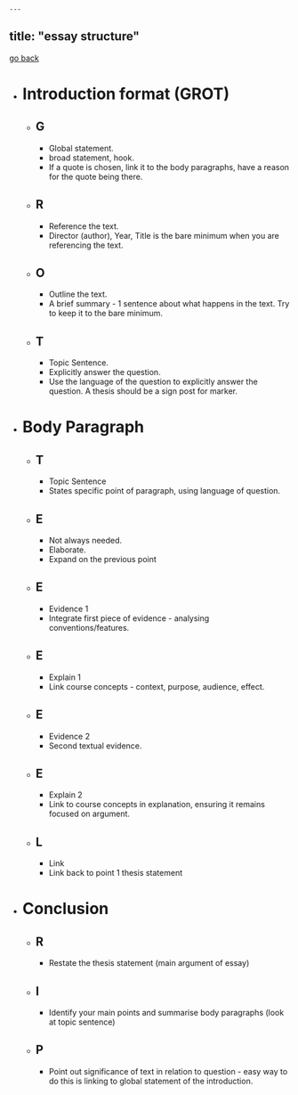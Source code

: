     ---

## title: "essay structure"

[go back](notes/archive/AEold/subsections/eng.md)

- # Introduction format (GROT)
  - ## G
    - Global statement.
    - broad statement, hook.
    - If a quote is chosen, link it to the body paragraphs, have a reason for the quote being there.
  - ## R
    - Reference the text.
    - Director (author), Year, Title is the bare minimum when you are referencing the text.
  - ## O
    - Outline the text.
    - A brief summary - 1 sentence about what happens in the text. Try to keep it to the bare minimum.
  - ## T
    - Topic Sentence.
    - Explicitly answer the question.
    - Use the language of the question to explicitly answer the question. A thesis should be a sign post for marker.
- # Body Paragraph
  - ## T
    - Topic Sentence
    - States specific point of paragraph, using language of question.
  - ## E
    - Not always needed.
    - Elaborate.
    - Expand on the previous point
  - ## E
    - Evidence 1
    - Integrate first piece of evidence - analysing conventions/features.
  - ## E
    - Explain 1
    - Link course concepts - context, purpose, audience, effect.
  - ## E
    - Evidence 2
    - Second textual evidence.
  - ## E
    - Explain 2
    - Link to course concepts in explanation, ensuring it remains focused on argument.
  - ## L
    - Link
    - Link back to point 1 thesis statement
- # Conclusion
  - ## R
    - Restate the thesis statement (main argument of essay)
  - ## I
    - Identify your main points and summarise body paragraphs (look at topic sentence)
  - ## P
    - Point out significance of text in relation to question - easy way to do this is linking to global statement of the introduction.
